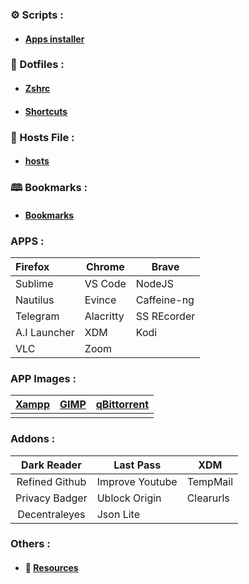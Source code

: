 ### ⚙️ Scripts :
- #### [Apps installer](https://raw.githubusercontent.com/aliglelo/configs/master/scripts/apps_installer.sh)

### 📝 Dotfiles :
- ####  [Zshrc](https://raw.githubusercontent.com/aliglelo/configs/master/dotfiles/remove_this_text.zshrc)
- ####  [Shortcuts](https://raw.githubusercontent.com/aliglelo/configs/master/dotfiles/custom_shortcuts)

### 📝 Hosts File :
- ####  [hosts](https://raw.githubusercontent.com/StevenBlack/hosts/master/hosts)

### 🕮 Bookmarks :
- ####  [Bookmarks](https://github.com/aliglelo/data/blob/master/bookmarks.html)

### APPS :

| Firefox      | Chrome    | Brave       |
|:------------ | --------- | ----------- |
| Sublime      | VS Code   | NodeJS      |
| Nautilus     | Evince    | Caffeine-ng |
| Telegram     | Alacritty | SS REcorder |
| A.I Launcher | XDM       | Kodi        |
| VLC          | Zoom      |             |

### APP Images :

| [Xampp](https://www.apachefriends.org/index.html) | [GIMP](https://www.appimagehub.com/p/1231847/) | [qBittorrent](https://www.appimagehub.com/p/1346648/) |
|:-------------------------------------------------:|:----------------------------------------------:|:-----------------------------------------------------:|
|                                                   |                                                |                                                       |

### Addons :

| Dark Reader    | Last Pass       | XDM       |
|:--------------:| --------------- | --------- |
| Refined Github | Improve Youtube | TempMail  |
| Privacy Badger | Ublock Origin   | Clearurls |
| Decentraleyes  | Json Lite       |           |

### Others :
- #### 📝 [Resources](https://github.com/aliglelo/Resources)
